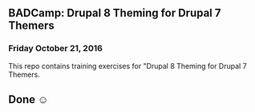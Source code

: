 ## BADCamp: Drupal 8 Theming for Drupal 7 Themers
### Friday October 21, 2016

This repo contains training exercises for "Drupal 8 Theming for Drupal 7 Themers. 



## Done ☺